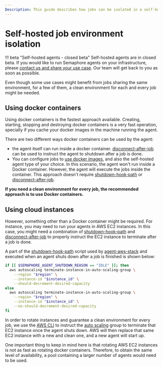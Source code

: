 ```yaml
---
Description: This guide describes how jobs can be isolated in a self-hosted environment.
---
```


# Self-hosted job environment isolation
!!! beta "Self-hosted agents - closed beta"
    Self-hosted agents are in closed beta. If you would like to run Semaphore agents on your infrastructure, please [contact us and share your use case](https://semaphoreci.com/contact). Our team will get back to you as soon as possible.

Even though some use cases might benefit from jobs sharing the same environment, for a few of them, a clean environment for each and every job might be needed.

## Using docker containers

Using docker containers is the fastest approach available. Creating, starting, stopping and destroying docker containers is a very fast operation, specially if you cache your docker images in the machine running the agent.

There are two different ways docker containers can be used by the agent:

- the agent itself can run inside a docker container. [disconnect-after-job][disconnect-after-job] can be used to instruct the agent to shutdown after a job is done.
- You can configure jobs to [use docker images][pipeline yaml], and also the self-hosted agent type of your choice. In this scenario, the agent won't run inside a Docker container. However, the agent will execute the jobs inside the container. This approach doesn't require [shutdown-hook-path][shutdown-hook-path] or [disconnect-after-job][disconnect-after-job].

**If you need a clean environment for every job, the recommended approach is to use Docker containers.**

## Using cloud instances

However, something other than a Docker container might be required. For instance, you may need to run your agents in AWS EC2 instances. In this case, you might need a combination of [shutdown-hook-path][shutdown-hook-path] and [disconnect-after-job][disconnect-after-job] to properly instruct the EC2 instance to terminate after a job is done.

A part of the [shutdown-hook-path][terminate-instance] script used by [agent-aws-stack][agent-aws-stack] and executed when an agent shuts down after a job is finished is shown below:

```bash
if [[ $SEMAPHORE_AGENT_SHUTDOWN_REASON == "IDLE" ]]; then
  aws autoscaling terminate-instance-in-auto-scaling-group \
    --region "$region" \
    --instance-id "$instance_id" \
    --should-decrement-desired-capacity
else
  aws autoscaling terminate-instance-in-auto-scaling-group \
    --region "$region" \
    --instance-id "$instance_id" \
    --no-should-decrement-desired-capacity
fi
```

In order to rotate instances and guarantee a clean environment for every job, we use the [AWS CLI][aws cli] to instruct the [auto scaling][autoscaling] group to terminate that EC2 instance once the agent shuts down. AWS will then replace that same EC2 instance with a new and clean one, and a new agent will start up.

One important thing to keep in mind here is that rotating AWS EC2 instances is not as fast as rotating docker containers. Therefore, to obtain the same level of availability, a pool containing a larger number of agents would need to be used.

[agent-aws-stack]: https://github.com/renderedtext/agent-aws-stack
[disconnect-after-job]: ../configure-self-hosted-agent#disconnect-after-job
[shutdown-hook-path]: ../configure-self-hosted-agent#shutdown-hook-path
[pipeline yaml]: ../../reference/pipeline-yaml-reference#example-of-containers-usage
[terminate-instance]: https://github.com/renderedtext/agent-aws-stack/blob/master/packer/ansible/roles/agent/files/terminate-instance.sh
[autoscaling]: https://docs.aws.amazon.com/autoscaling/
[aws cli]: https://docs.aws.amazon.com/cli/index.html
